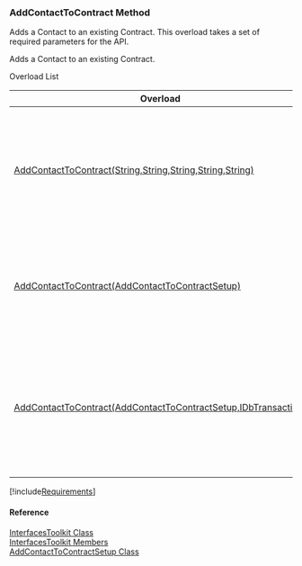 ﻿### AddContactToContract Method

Adds a Contact to an existing Contract. This overload takes a set of required parameters for the API.

Adds a Contact to an existing Contract.

Overload List

| Overload | Description |
| --- | --- |
| [AddContactToContract(String,String,String,String,String)](FChoice.Toolkits.Clarify~FChoice.Toolkits.Clarify.Interfaces.InterfacesToolkit~AddContactToContract(String,String,String,String,String).md) | Adds a Contact to an existing Contract. This overload takes a set of required parameters for the API.   |
| [AddContactToContract(AddContactToContractSetup)](FChoice.Toolkits.Clarify~FChoice.Toolkits.Clarify.Interfaces.InterfacesToolkit~AddContactToContract(AddContactToContractSetup).md) | Adds a Contact to an existing Contract. This overload takes a setup object.   |
| [AddContactToContract(AddContactToContractSetup,IDbTransaction)](FChoice.Toolkits.Clarify~FChoice.Toolkits.Clarify.Interfaces.InterfacesToolkit~AddContactToContract(AddContactToContractSetup,IDbTransaction).md) | Adds a Contact to an existing Contract. This overload takes a setup object and a database transaction.   |

[!include[Requirements](../partials/requirements.md)]



#### Reference

[InterfacesToolkit Class](FChoice.Toolkits.Clarify~FChoice.Toolkits.Clarify.Interfaces.InterfacesToolkit.md)  
[InterfacesToolkit Members](FChoice.Toolkits.Clarify~FChoice.Toolkits.Clarify.Interfaces.InterfacesToolkit_members.md)  
[AddContactToContractSetup Class](FChoice.Toolkits.Clarify~FChoice.Toolkits.Clarify.Interfaces.AddContactToContractSetup.md)